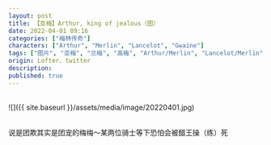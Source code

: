 ```yaml
---
layout: post
title: 【亚梅】Arthur, king of jealous（图）
date: 2022-04-01 09:16
categories: ["梅林传奇"]
characters: ["Arthur", "Merlin", "Lancelot", "Gwaine"]
tags: ["图片", "亚梅", "兰梅", "高梅", "Arthur/Merlin", "Lancelot/Merlin", "Gwaine/Merlin"]
origin: Lofter、twitter
description: 
published: true
---
```


<br>
![]({{ site.baseurl }}/assets/media/image/20220401.jpg)
<br><br>

说是团欺其实是团宠的梅梅～某两位骑士等下恐怕会被醋王操（练）死
